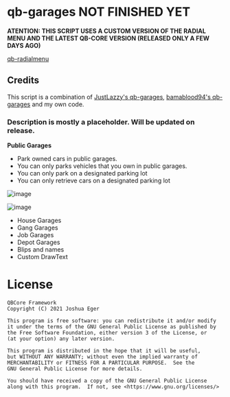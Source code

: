 # qb-garages NOT FINISHED YET

**ATENTION: THIS SCRIPT USES A CUSTOM VERSION OF THE RADIAL MENU AND THE LATEST QB-CORE VERSION (RELEASED ONLY A FEW DAYS AGO)**

[qb-radialmenu](https://github.com/JonasDev99/qb-radialmenu)

## Credits

This script is a combination of [JustLazzy's qb-garages](https://github.com/JustLazzy/qb-garages), [bamablood94's qb-garages](https://github.com/bamablood94/qb-garages) and my own code.

### Description is mostly a placeholder. Will be updated on release.

**Public Garages**
* Park owned cars in public garages.
* You can only parks vehicles that you own in public garages. 
* You can only park on a designated parking lot
* You can only retrieve cars on a designated parking lot

![image](https://user-images.githubusercontent.com/82112471/149678987-02ec660f-76c9-4414-af7b-bac284ed58b7.png)

![image](https://user-images.githubusercontent.com/82112471/149678977-2a574ee9-8ecc-494f-a845-e17281a74594.png)

* House Garages
* Gang Garages
* Job Garages
* Depot Garages
* Blips and names
* Custom DrawText

# License

    QBCore Framework
    Copyright (C) 2021 Joshua Eger

    This program is free software: you can redistribute it and/or modify
    it under the terms of the GNU General Public License as published by
    the Free Software Foundation, either version 3 of the License, or
    (at your option) any later version.

    This program is distributed in the hope that it will be useful,
    but WITHOUT ANY WARRANTY; without even the implied warranty of
    MERCHANTABILITY or FITNESS FOR A PARTICULAR PURPOSE.  See the
    GNU General Public License for more details.

    You should have received a copy of the GNU General Public License
    along with this program.  If not, see <https://www.gnu.org/licenses/>

